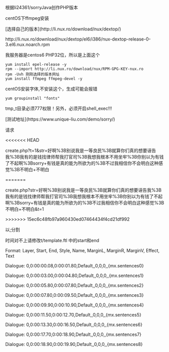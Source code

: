 根据li24361/sorryJava创作PHP版本

<p>centOS下ffmpeg安装</p>
<p>[选择自己的版本](http://li.nux.ro/download/nux/dextop/)</p>   
<p>http://li.nux.ro/download/nux/dextop/el6/i386/nux-dextop-release-0-3.el6.nux.noarch.rpm</p>
<p>我服务器是centos6 PHP32位，所以是上面这个</p>

	yum install epel-release -y
	rpm --import http://li.nux.ro/download/nux/RPM-GPG-KEY-nux.ro
	rpm -Uvh 刚刚选择的版本网址
    yum install ffmpeg ffmpeg-devel -y

<p>centOS安装字体,不安装这个，生成可能会报错</p>

	yum groupinstall "fonts"

<p>tmp_t目录必须777权限！另外，必须开启shell_exec!!!</p>
	
	
<p>[测试地址](https://www.unique-liu.com/demo/sorry/)</p>
<p>请求</p>
<<<<<<< HEAD
<p>create.php?t=1&str=好啊%3B别说我是一等良民%3B就算你们真的想要诬告我%3B我有的是钱找律师帮我打官司%3B我想我根本不用坐牢%3B你别以为有钱了不起啊%3Bsorry+有钱是真的能为所欲为的%3B不过我相信你不会明白这种感觉%3B不明白+不明白</p>
=======
<p>create.php?str=好啊%3B别说我是一等良民%3B就算你们真的想要诬告我%3B我有的是钱找律师帮我打官司%3B我想我根本不用坐牢%3B你别以为有钱了不起啊%3Bsorry+有钱是真的能为所欲为的%3B不过我相信你不会明白这种感觉%3B不明白+不明白&t=1</p>
>>>>>>> 15ec6c48fb97a960430ed07464434f4cd21df992
<p>以;分割</p>


<p>时间对不上请修改t/template.ftl 中的start和end</p>
<p>Format: Layer, Start, End, Style, Name, MarginL, MarginR, MarginV, Effect, Text</p>
<p>Dialogue: 0,0:00:00.08,0:00:01.80,Default,,0,0,0,,{mx.sentences0}</p>
<p>Dialogue: 0,0:00:03.00,0:00:04.80,Default,,0,0,0,,{mx.sentences1}</p>
<p>Dialogue: 0,0:00:05.80,0:00:07.80,Default,,0,0,0,,{mx.sentences2}</p>
<p>Dialogue: 0,0:00:07.80,0:00:09.50,Default,,0,0,0,,{mx.sentences3}</p>
<p>Dialogue: 0,0:00:09.90,0:00:10.90,Default,,0,0,0,,{mx.sentences4}</p>
<p>Dialogue: 0,0:00:11.50,0:00:12.70,Default,,0,0,0,,{mx.sentences5}</p>
<p>Dialogue: 0,0:00:13.30,0:00:16.50,Default,,0,0,0,,{mx.sentences6}</p>
<p>Dialogue: 0,0:00:17.70,0:00:18.90,Default,,0,0,0,,{mx.sentences7}</p>
<p>Dialogue: 0,0:00:18.90,0:00:19.90,Default,,0,0,0,,{mx.sentences8}</p>
